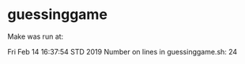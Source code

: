 # guessinggame
Make was run at:

Fri Feb 14 16:37:54 STD 2019 Number on lines in guessinggame.sh: 24
